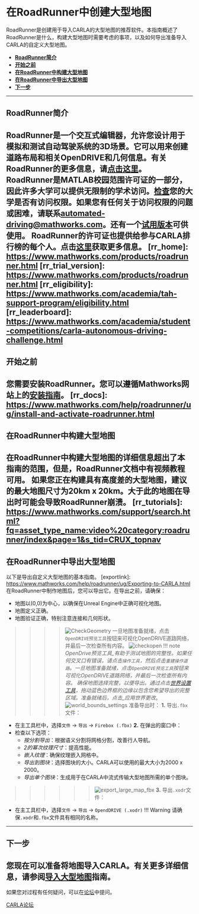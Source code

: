 # 在RoadRunner中创建大型地图
RoadRunner是创建用于导入CARLA的大型地图的推荐软件。本指南概述了RoadRunner是什么，构建大型地图时需要考虑的事项，以及如何导出准备导入CARLA的自定义大型地图。
- [__RoadRunner简介__](#introduction-to-roadrunner)
- [__开始之前__](#before-you-start)
- [__在RoadRunner中构建大型地图__](#build-a-large-map-in-roadrunner)
- [__在RoadRunner中导出大型地图__](#export-a-large-map-in-roadrunner)
- [__下一步__](#next-steps)
---
## RoadRunner简介
RoadRunner是一个交互式编辑器，允许您设计用于模拟和测试自动驾驶系统的3D场景。它可以用来创建道路布局和相关OpenDRIVE和几何信息。有关RoadRunner的更多信息，请[点击这里](https://www.mathworks.com/products/roadrunner.html)。
RoadRunner是MATLAB校园范围许可证的一部分，因此许多大学可以提供无限制的学术访问。[检查](https://www.mathworks.com/academia/tah-support-program/eligibility.html)您的大学是否有访问权限。如果您有任何关于访问权限的问题或困难，请联系[automated-driving@mathworks.com](mailto:automated-driving@mathworks.com)。还有一个[试用版本](https://www.mathworks.com/products/roadrunner.html)可供使用。
RoadRunner的许可证也提供给参与CARLA排行榜的每个人。点击[这里](https://www.mathworks.com/academia/student-competitions/carla-autonomous-driving-challenge.html)获取更多信息。
[rr_home]: https://www.mathworks.com/products/roadrunner.html
[rr_trial_version]: https://www.mathworks.com/products/roadrunner.html
[rr_eligibility]: https://www.mathworks.com/academia/tah-support-program/eligibility.html
[rr_leaderboard]: https://www.mathworks.com/academia/student-competitions/carla-autonomous-driving-challenge.html
---
## 开始之前
您需要安装RoadRunner。您可以遵循Mathworks网站上的[安装指南](https://www.mathworks.com/help/roadrunner/ug/install-and-activate-roadrunner.html)。
[rr_docs]: https://www.mathworks.com/help/roadrunner/ug/install-and-activate-roadrunner.html
---
## 在RoadRunner中构建大型地图
在RoadRunner中构建大型地图的详细信息超出了本指南的范围，但是，RoadRunner文档中有视频教程可用。
如果您正在构建具有高度差的大型地图，建议的最大地图尺寸为20km x 20km。大于此的地图在导出时可能会导致RoadRunner崩溃。
[rr_tutorials]: https://www.mathworks.com/support/search.html?fq=asset_type_name:video%20category:roadrunner/index&page=1&s_tid=CRUX_topnav
---
## 在RoadRunner中导出大型地图
以下是导出自定义大型地图的基本指南。
[exportlink]: https://www.mathworks.com/help/roadrunner/ug/Exporting-to-CARLA.html
在RoadRunner中制作地图后，您可以导出它。在导出之前，请确保：
- 地图以(0,0)为中心，以确保在Unreal Engine中正确可视化地图。
- 地图定义正确。
- 地图验证正确，特别注意连接和几何形状。
>>>>![CheckGeometry](../img/check_geometry.jpg)
一旦地图准备就绪，点击`OpenDRIVE预览工具`按钮来可视化OpenDRIVE道路网络，并最后一次检查所有内容。
>>>>![checkopen](../img/check_open.jpg)
!!! note
    _OpenDrive预览工具_有助于测试地图的完整性。如果任何交叉口有错误，请点击`操作工具`，然后点击`重建操作道路`。一旦地图准备就绪，点击`OpenDRIVE预览工具`按钮来可视化OpenDRIVE道路网络，并最后一次检查所有内容。
确保地图选择完整，以便导出。通过点击[世界设置工具](https://www.mathworks.com/help/roadrunner/ref/worldsettingstool.html)，拖动蓝色边界框的边缘以包含您希望导出的完整区域。准备就绪后，点击_应用世界更改_。
![world_bounds_settings](img/rr_world_settings.png)
准备导出时：
__1.__ 导出`.fbx`文件：
  - 在主工具栏中，选择`文件` -> `导出` -> `Firebox (.fbx)`
__2.__ 在弹出的窗口中：
  - 检查以下选项：
    - _按分割导出_：根据语义分割将网格分割，改善行人导航。
    - _2的幂次纹理尺寸_：提高性能。
    - _嵌入纹理_：确保纹理嵌入网格中。
    - _导出到图块_：选择图块的大小。CARLA可以使用的最大大小为2000 x 2000。
    - _导出单个图块_：生成用于在CARLA中流式传输大型地图所需的单个图块。
>>>>>>![export_large_map_fbx](../img/large_map_export_fbx.png)
__3.__ 导出`.xodr`文件：
  - 在主工具栏中，选择`文件` -> `导出` -> `OpendDRIVE (.xodr)`
!!! Warning
    请确保`.xodr`和`.fbx`文件具有相同的名称。
---
## 下一步
您现在可以准备将地图导入CARLA。有关更多详细信息，请参阅[导入大型地图](large_map_import.md)指南。
---
如果您对过程有任何疑问，可以在[论坛](https://github.com/carla-simulator/carla/discussions)中提问。
<div class="build-buttons">
<p>
<a href="https://github.com/carla-simulator/carla/discussions" target="_blank" class="btn btn-neutral" title="前往CARLA论坛">
CARLA论坛</a>
</p>
</div>
